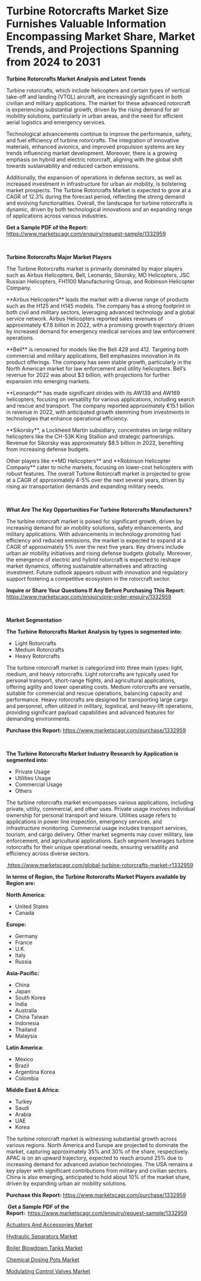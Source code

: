 <p><h1>Turbine Rotorcrafts Market Size Furnishes Valuable Information Encompassing Market Share, Market Trends, and Projections Spanning from 2024 to 2031</h1></p><p><strong>Turbine Rotorcrafts Market Analysis and Latest Trends</strong></p>
<p><p>Turbine rotorcrafts, which include helicopters and certain types of vertical take-off and landing (VTOL) aircraft, are increasingly significant in both civilian and military applications. The market for these advanced rotorcraft is experiencing substantial growth, driven by the rising demand for air mobility solutions, particularly in urban areas, and the need for efficient aerial logistics and emergency services.</p><p>Technological advancements continue to improve the performance, safety, and fuel efficiency of turbine rotorcrafts. The integration of innovative materials, enhanced avionics, and improved propulsion systems are key trends influencing market development. Moreover, there is a growing emphasis on hybrid and electric rotorcraft, aligning with the global shift towards sustainability and reduced carbon emissions.</p><p>Additionally, the expansion of operations in defense sectors, as well as increased investment in infrastructure for urban air mobility, is bolstering market prospects. The Turbine Rotorcrafts Market is expected to grow at a CAGR of 12.3% during the forecast period, reflecting the strong demand and evolving functionalities. Overall, the landscape for turbine rotorcrafts is dynamic, driven by both technological innovations and an expanding range of applications across various industries.</p></p>
<p><strong>Get a Sample PDF of the Report:&nbsp;</strong> <a href="https://www.marketscagr.com/enquiry/request-sample/1332959?utm_campaign=1179&utm_medium=2&utm_source=Github&utm_content=ia&utm_term=03102024&utm_id=turbine-rotorcrafts">https://www.marketscagr.com/enquiry/request-sample/1332959</a></p>
<p>&nbsp;</p>
<p><strong>Turbine Rotorcrafts Major Market Players</strong></p>
<p><p>The Turbine Rotorcrafts market is primarily dominated by major players such as Airbus Helicopters, Bell, Leonardo, Sikorsky, MD Helicopters, JSC Russian Helicopters, FH1100 Manufacturing Group, and Robinson Helicopter Company. </p><p>**Airbus Helicopters** leads the market with a diverse range of products such as the H125 and H145 models. The company has a strong footprint in both civil and military sectors, leveraging advanced technology and a global service network. Airbus Helicopters reported sales revenues of approximately €7.6 billion in 2022, with a promising growth trajectory driven by increased demand for emergency medical services and law enforcement operations.</p><p>**Bell** is renowned for models like the Bell 429 and 412. Targeting both commercial and military applications, Bell emphasizes innovation in its product offerings. The company has seen stable growth, particularly in the North American market for law enforcement and utility helicopters. Bell’s revenue for 2022 was about $3 billion, with projections for further expansion into emerging markets.</p><p>**Leonardo** has made significant strides with its AW139 and AW169 helicopters, focusing on versatility for various applications, including search and rescue and transport. The company reported approximately €15.1 billion in revenue in 2022, with anticipated growth stemming from investments in technologies that enhance operational efficiency.</p><p>**Sikorsky**, a Lockheed Martin subsidiary, concentrates on large military helicopters like the CH-53K King Stallion and strategic partnerships. Revenue for Sikorsky was approximately $8.5 billion in 2022, benefiting from increasing defense budgets.</p><p>Other players like **MD Helicopters** and **Robinson Helicopter Company** cater to niche markets, focusing on lower-cost helicopters with robust features. The overall Turbine Rotorcraft market is projected to grow at a CAGR of approximately 4-5% over the next several years, driven by rising air transportation demands and expanding military needs.</p></p>
<p>&nbsp;</p>
<p><strong>What Are The Key Opportunities For Turbine Rotorcrafts Manufacturers?</strong></p>
<p><p>The turbine rotorcraft market is poised for significant growth, driven by increasing demand for air mobility solutions, safety enhancements, and military applications. With advancements in technology promoting fuel efficiency and reduced emissions, the market is expected to expand at a CAGR of approximately 5% over the next five years. Key drivers include urban air mobility initiatives and rising defense budgets globally. Moreover, the emergence of electric and hybrid rotorcraft is expected to reshape market dynamics, offering sustainable alternatives and attracting investment. Future outlook appears robust with innovation and regulatory support fostering a competitive ecosystem in the rotorcraft sector.</p></p>
<p><strong>Inquire or Share Your Questions If Any Before Purchasing This Report:</strong> <a href="https://www.marketscagr.com/enquiry/pre-order-enquiry/1332959?utm_campaign=1179&utm_medium=2&utm_source=Github&utm_content=ia&utm_term=03102024&utm_id=turbine-rotorcrafts">https://www.marketscagr.com/enquiry/pre-order-enquiry/1332959</a></p>
<p>&nbsp;</p>
<p><strong>Market Segmentation</strong></p>
<p><strong>The Turbine Rotorcrafts Market Analysis by types is segmented into:</strong></p>
<p><ul><li>Light Rotorcrafts</li><li>Medium Rotorcrafts</li><li>Heavy Rotorcrafts</li></ul></p>
<p><p>The turbine rotorcraft market is categorized into three main types: light, medium, and heavy rotorcrafts. Light rotorcrafts are typically used for personal transport, short-range flights, and agricultural applications, offering agility and lower operating costs. Medium rotorcrafts are versatile, suitable for commercial and rescue operations, balancing capacity and performance. Heavy rotorcrafts are designed for transporting large cargo and personnel, often utilized in military, logistical, and heavy-lift operations, providing significant payload capabilities and advanced features for demanding environments.</p></p>
<p><strong>Purchase this Report:&nbsp;</strong><a href="https://www.marketscagr.com/purchase/1332959?utm_campaign=1179&utm_medium=2&utm_source=Github&utm_content=ia&utm_term=03102024&utm_id=turbine-rotorcrafts">https://www.marketscagr.com/purchase/1332959</a></p>
<p>&nbsp;</p>
<p><strong>The Turbine Rotorcrafts Market Industry Research by Application is segmented into:</strong></p>
<p><ul><li>Private Usage</li><li>Utilities Usage</li><li>Commercial Usage</li><li>Others</li></ul></p>
<p><p>The turbine rotorcrafts market encompasses various applications, including private, utility, commercial, and other uses. Private usage involves individual ownership for personal transport and leisure. Utilities usage refers to applications in power line inspection, emergency services, and infrastructure monitoring. Commercial usage includes transport services, tourism, and cargo delivery. Other market segments may cover military, law enforcement, and agricultural applications. Each segment leverages turbine rotorcrafts for their unique operational needs, ensuring versatility and efficiency across diverse sectors.</p></p>
<p><a href="https://www.marketscagr.com/global-turbine-rotorcrafts-market-r1332959?utm_campaign=1179&utm_medium=2&utm_source=Github&utm_content=ia&utm_term=03102024&utm_id=turbine-rotorcrafts">&nbsp;https://www.marketscagr.com/global-turbine-rotorcrafts-market-r1332959</a></p>
<p><strong>In terms of Region, the Turbine Rotorcrafts Market Players available by Region are:</strong></p>
<p>
    <p> <strong> North America: </strong>
        <ul>
            <li>United States</li>
            <li>Canada</li>
        </ul>
        </p> 
    <p> <strong> Europe: </strong>
        <ul>
            <li>Germany</li>
            <li>France</li>
            <li>U.K.</li>
            <li>Italy</li>
            <li>Russia</li>
        </ul>
        </p> 
    <p> <strong> Asia-Pacific: </strong>
        <ul>
            <li>China</li>
            <li>Japan</li>
            <li>South Korea</li>
            <li>India</li>
            <li>Australia</li>
            <li>China Taiwan</li>
            <li>Indonesia</li>
            <li>Thailand</li>
            <li>Malaysia</li>
        </ul>
        </p> 
    <p> <strong> Latin America: </strong>
        <ul>
            <li>Mexico</li>
            <li>Brazil</li>
            <li>Argentina Korea</li>
            <li>Colombia</li>
        </ul>
        </p> 
    <p> <strong> Middle East & Africa: </strong>
        <ul>
            <li>Turkey</li>
            <li>Saudi</li>
            <li>Arabia</li>
            <li>UAE</li>
            <li>Korea</li>
        </ul>
    </p>
    </p>
<p><p>The turbine rotorcraft market is witnessing substantial growth across various regions. North America and Europe are projected to dominate the market, capturing approximately 35% and 30% of the share, respectively. APAC is on an upward trajectory, expected to reach around 25% due to increasing demand for advanced aviation technologies. The USA remains a key player with significant contributions from military and civilian sectors. China is also emerging, anticipated to hold about 10% of the market share, driven by expanding urban air mobility solutions.</p></p>
<p><strong>Purchase this Report: </strong><a href="https://www.marketscagr.com/purchase/1332959?utm_campaign=1179&utm_medium=2&utm_source=Github&utm_content=ia&utm_term=03102024&utm_id=turbine-rotorcrafts">https://www.marketscagr.com/purchase/1332959</a></p>
<p>&nbsp;<strong>Get a Sample PDF of the Report:&nbsp;&nbsp;</strong><a href="https://www.marketscagr.com/enquiry/request-sample/1332959?utm_campaign=1179&utm_medium=2&utm_source=Github&utm_content=ia&utm_term=03102024&utm_id=turbine-rotorcrafts">https://www.marketscagr.com/enquiry/request-sample/1332959</a></p>
<p><strong></strong></p>
<p><p><a href="https://www.linkedin.com/pulse/strategic-insights-global-actuators-accessories-market-trends-aleuf?utm_campaign=1179&utm_medium=2&utm_source=Github&utm_content=ia&utm_term=03102024&utm_id=turbine-rotorcrafts">Actuators And Accessories Market</a></p><p><a href="https://www.linkedin.com/pulse/hydraulic-separators-market-analysis-report-global-insights-tsf3f?utm_campaign=1179&utm_medium=2&utm_source=Github&utm_content=ia&utm_term=03102024&utm_id=turbine-rotorcrafts">Hydraulic Separators Market</a></p><p><a href="https://www.linkedin.com/pulse/future-boiler-blowdown-tanks-market-global-forecast-trends-2024-rfwaf?utm_campaign=1179&utm_medium=2&utm_source=Github&utm_content=ia&utm_term=03102024&utm_id=turbine-rotorcrafts">Boiler Blowdown Tanks Market</a></p><p><a href="https://www.linkedin.com/pulse/chemical-dosing-pots-market-strategic-insights-product-evolution-tycif?utm_campaign=1179&utm_medium=2&utm_source=Github&utm_content=ia&utm_term=03102024&utm_id=turbine-rotorcrafts">Chemical Dosing Pots Market</a></p><p><a href="https://www.linkedin.com/pulse/modulating-control-valves-industry-forecast-market-shifts-strategic-zxqmf?utm_campaign=1179&utm_medium=2&utm_source=Github&utm_content=ia&utm_term=03102024&utm_id=turbine-rotorcrafts">Modulating Control Valves Market</a></p></p>